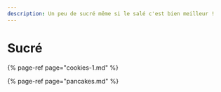 ```yaml
---
description: Un peu de sucré même si le salé c'est bien meilleur !
---
```


# Sucré

{% page-ref page="cookies-1.md" %}

{% page-ref page="pancakes.md" %}



